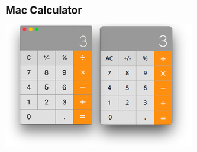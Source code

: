# Mac Calculator

![Screenshot Example](https://raw.githubusercontent.com/mibalerine/exercises/master/calculator-2/images/screenshot.png)